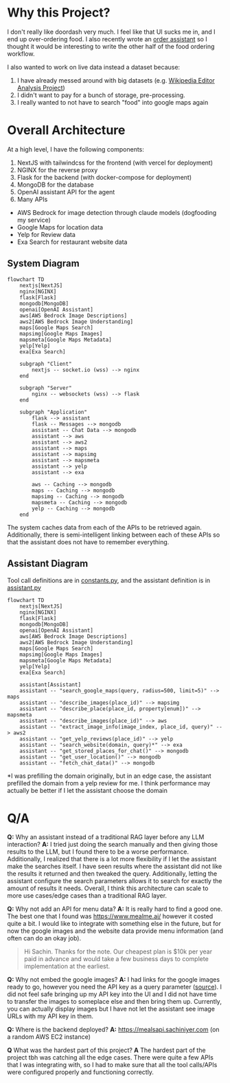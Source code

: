 # Why this Project?

I don't really like doordash very much. I feel like that UI sucks me in, and I end up over-ordering food. I also recently wrote an [order assistant](https://github.com/sachiniyer/order-assistant) so I thought it would be interesting to write the other half of the food ordering workflow.

I also wanted to work on live data instead a dataset because:
1. I have already messed around with big datasets (e.g. [Wikipedia Editor Analysis Project](https://github.com/sachiniyer/wikipedia-editor-analysis))
2. I didn't want to pay for a bunch of storage, pre-processing.
3. I really wanted to not have to search "food" into google maps again

# Overall Architecture
At a high level, I have the following components:
1. NextJS with tailwindcss for the frontend (with vercel for deployment)
2. NGINX for the reverse proxy
3. Flask for the backend (with docker-compose for deployment)
3. MongoDB for the database
4. OpenAI assistant API for the agent
5. Many APIs
  - AWS Bedrock for image detection through claude models (dogfooding my service)
  - Google Maps for location data
  - Yelp for Review data
  - Exa Search for restaurant website data
  
## System Diagram

```mermaid
flowchart TD
    nextjs[NextJS]
    nginx[NGINX]
    flask[Flask]
    mongodb[MongoDB]
    openai[OpenAI Assistant]
    aws[AWS Bedrock Image Descriptions]
    aws2[AWS Bedrock Image Understanding]
    maps[Google Maps Search]
    mapsimg[Google Maps Images]
    mapsmeta[Google Maps Metadata]
    yelp[Yelp]
    exa[Exa Search]

    subgraph "Client"
        nextjs -- socket.io (wss) --> nginx
    end

    subgraph "Server"
        nginx -- websockets (wss) --> flask
    end
    
    subgraph "Application"
        flask --> assistant
        flask -- Messages --> mongodb
        assistant -- Chat Data --> mongodb
        assistant --> aws
        assistant --> aws2
        assistant --> maps
        assistant --> mapsimg
        assistant --> mapsmeta
        assistant --> yelp
        assistant --> exa
        
        aws -- Caching --> mongodb
        maps -- Caching --> mongodb
        mapsimg -- Caching --> mongodb
        mapsmeta -- Caching --> mongodb
        yelp -- Caching --> mongodb
    end
```

The system caches data from each of the APIs to be retrieved again. Additionally, there is semi-intelligent linking between each of these APIs so that the assistant does not have to remember everything. 

## Assistant Diagram

Tool call definitions are in [constants.py](backend/utils/constants.py), and the assistant definition is in [assistant.py](backend/services/assistant.py)
    
```mermaid
flowchart TD
    nextjs[NextJS]
    nginx[NGINX]
    flask[Flask]
    mongodb[MongoDB]
    openai[OpenAI Assistant]
    aws[AWS Bedrock Image Descriptions]
    aws2[AWS Bedrock Image Understanding]
    maps[Google Maps Search]
    mapsimg[Google Maps Images]
    mapsmeta[Google Maps Metadata]
    yelp[Yelp]
    exa[Exa Search]

    assistant[Assistant]
    assistant -- "search_google_maps(query, radius=500, limit=5)" --> maps
    assistant -- "describe_images(place_id)" --> mapsimg
    assistant -- "describe_place(place_id, property[enum])" --> mapsmeta
    assistant -- "describe_images(place_id)" --> aws
    assistant -- "extract_image_info(image_index, place_id, query)" --> aws2
    assistant -- "get_yelp_reviews(place_id)" --> yelp
    assistant -- "search_website(domain, query)*" --> exa
    assistant -- "get_stored_places_for_chat()" --> mongodb
    assistant -- "get_user_location()" --> mongodb
    assistant -- "fetch_chat_data()" --> mongodb
```

*I was prefilling the domain originally, but in an edge case, the assistant prefilled the domain from a yelp review for me. I think performance may actually be better if I let the assistant choose the domain

# Q/A

**Q:** Why an assistant instead of a traditional RAG layer before any LLM interaction?
**A:** I tried just doing the search manually and then giving those results to the LLM, but I found there to be a worse performance. Additionally, I realized that there is a lot more flexibility if I let the assistant make the searches itself. I have seen results where the assistant did not like the results it returned and then tweaked the query. Additionally, letting the assistant configure the search parameters allows it to search for exactly the amount of results it needs. Overall, I think this architecture can scale to more use cases/edge cases than a traditional RAG layer.

**Q:** Why not add an API for menu data?
**A:** It is really hard to find a good one. The best one that I found was https://www.mealme.ai/ however it costed quite a bit. I would like to integrate with something else in the future, but for now the google images and the website data provide menu information (and often can do an okay job).
> Hi Sachin. Thanks for the note. Our cheapest plan is $10k per year paid in advance and would take a few business days to complete implementation at the earliest.

**Q:** Why not embed the google images?
**A:** I had links for the google images ready to go, however you need the API key as a query parameter ([source](https://developers.google.com/maps/documentation/places/web-service/photos)). I did not feel safe bringing up my API key into the UI and I did not have time to transfer the images to someplace else and then bring them up. Currently, you can actually display images but I have not let the assistant see image URLs with my API key in them.

**Q:** Where is the backend deployed?
**A:** https://mealsapi.sachiniyer.com (on a random AWS EC2 instance)

**Q** What was the hardest part of this project?
**A** The hardest part of the project tbh was catching all the edge cases. There were quite a few APIs that I was integrating with, so I had to make sure that all the tool calls/APIs were configured properly and functioning correctly.
